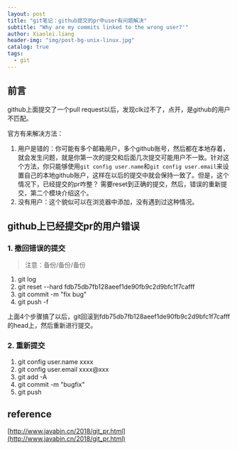 ```yaml
---
layout: post
title: "git笔记：github提交的pr中user有问题解决"
subtitle: "Why are my commits linked to the wrong user?'"
author: Xiaolei.liang
header-img: "img/post-bg-unix-linux.jpg"
catalog: true
tags:
  - git
---
```


## 前言

github上面提交了一个pull request以后，发现clk过不了，点开，是github的用户不匹配。

官方有来解决方法：
1. 用户是错的：你可能有多个邮箱用户，多个github账号，然后都在本地存着，就会发生问题，就是你第一次的提交和后面几次提交可能用户不一致。针对这个方法，你只能够使用``git config user.name``和``git config user.email``来设置自己的本地github账户，这样在以后的提交中就会保持一致了。但是，这个情况下，已经提交的pr咋整？ 需要reset到正确的提交，然后，错误的重新提交，第二个模块介绍这个。
2. 没有用户：这个貌似可以在浏览器中添加，没有遇到过这种情况。

## github上已经提交pr的用户错误
### 1. 撤回错误的提交

> 注意：备份/备份/备份

1. git log
2. git reset --hard fdb75db7fb128aeef1de90fb9c2d9bfc1f7cafff
3. git commit -m "fix bug"
4. git push -f

上面4个步骤搞了以后，git回滚到fdb75db7fb128aeef1de90fb9c2d9bfc1f7cafff的head上，然后重新进行提交。

### 2. 重新提交

1. git config user.name xxxx
2. git config user.email xxxx@xxx
3. git add -A
4. git commit -m "bugfix"
5. git push

## reference
[http://www.javabin.cn/2018/git_pr.html](http://www.javabin.cn/2018/git_pr.html)
